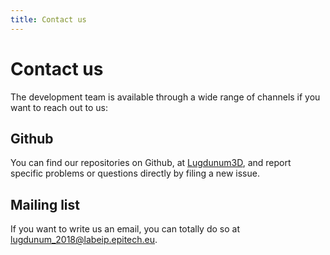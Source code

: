 ```yaml
---
title: Contact us
---
```


# Contact us

The development team is available through a wide range of channels if you want to reach out to us:

## Github

You can find our repositories on Github, at [Lugdunum3D](https://github.com/Lugdunum3D "Lugdunum3D's Github organization"), and report specific problems or questions directly by filing a new issue.

## Mailing list

If you want to write us an email, you can totally do so at [lugdunum_2018@labeip.epitech.eu](mailto:lugdunum_2018@labeip.epitech.eu).

